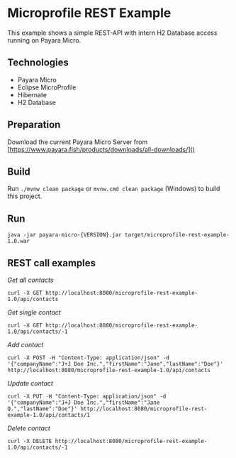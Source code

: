 Microprofile REST Example
==================

This example shows a simple REST-API with intern H2 Database access running on Payara Micro.

Technologies
------------

- Payara Micro
- Eclipse MicroProfile
- Hibernate
- H2 Database

Preparation
----------

Download the current Payara Micro Server from [https://www.payara.fish/products/downloads/all-downloads/]()

Build
----------

Run `./mvnw clean package` or `mvnw.cmd clean package` (Windows) to build this project.

Run
----------

`java -jar payara-micro-{VERSION}.jar target/microprofile-rest-example-1.0.war`

REST call examples
----------

*_Get all contacts_*
```
curl -X GET http://localhost:8080/microprofile-rest-example-1.0/api/contacts
```

*_Get single contact_*
```
curl -X GET http://localhost:8080/microprofile-rest-example-1.0/api/contacts/-1
```

*_Add contact_*
```
curl -X POST -H "Content-Type: application/json" -d '{"companyName":"J+J Doe Inc.","firstName":"Jane","lastName":"Doe"}' http://localhost:8080/microprofile-rest-example-1.0/api/contacts
```

*_Update contact_*
```
curl -X PUT -H "Content-Type: application/json" -d '{"companyName":"J+J Doe Inc.","firstName":"Jane Q.","lastName":"Doe"}' http://localhost:8080/microprofile-rest-example-1.0/api/contacts/1
```

*_Delete contact_*
```
curl -X DELETE http://localhost:8080/microprofile-rest-example-1.0/api/contacts/-1
```


